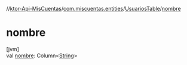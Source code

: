 //[ktor-Api-MisCuentas](../../../index.md)/[com.miscuentas.entities](../index.md)/[UsuariosTable](index.md)/[nombre](nombre.md)

# nombre

[jvm]\
val [nombre](nombre.md): Column&lt;[String](https://kotlinlang.org/api/latest/jvm/stdlib/kotlin/-string/index.html)&gt;
